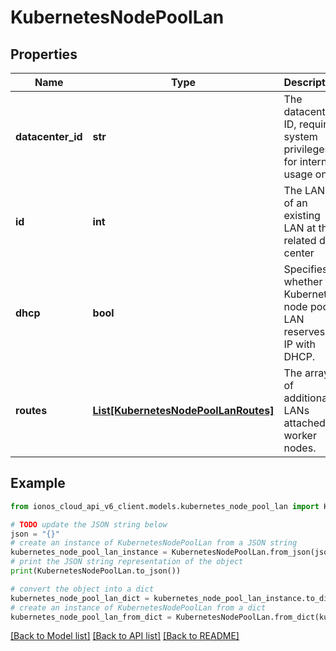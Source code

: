 # KubernetesNodePoolLan


## Properties

Name | Type | Description | Notes
------------ | ------------- | ------------- | -------------
**datacenter_id** | **str** | The datacenter ID, requires system privileges, for internal usage only | [optional] 
**id** | **int** | The LAN ID of an existing LAN at the related data center | 
**dhcp** | **bool** | Specifies whether the Kubernetes node pool LAN reserves an IP with DHCP. | [optional] 
**routes** | [**List[KubernetesNodePoolLanRoutes]**](KubernetesNodePoolLanRoutes.md) | The array of additional LANs attached to worker nodes. | [optional] 

## Example

```python
from ionos_cloud_api_v6_client.models.kubernetes_node_pool_lan import KubernetesNodePoolLan

# TODO update the JSON string below
json = "{}"
# create an instance of KubernetesNodePoolLan from a JSON string
kubernetes_node_pool_lan_instance = KubernetesNodePoolLan.from_json(json)
# print the JSON string representation of the object
print(KubernetesNodePoolLan.to_json())

# convert the object into a dict
kubernetes_node_pool_lan_dict = kubernetes_node_pool_lan_instance.to_dict()
# create an instance of KubernetesNodePoolLan from a dict
kubernetes_node_pool_lan_from_dict = KubernetesNodePoolLan.from_dict(kubernetes_node_pool_lan_dict)
```
[[Back to Model list]](../README.md#documentation-for-models) [[Back to API list]](../README.md#documentation-for-api-endpoints) [[Back to README]](../README.md)


